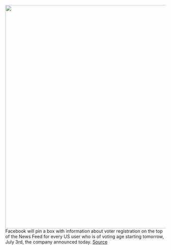 <img src='https://cdn.vox-cdn.com/thumbor/q9a-toWfqW9lM2TbMRH5pDTdCUU=/0x0:2040x1360/1200x800/filters:focal(857x517:1183x843)/cdn.vox-cdn.com/uploads/chorus_image/image/67009090/acastro_180406_1777_facebook_Congress_0001.0.jpg' width='700px' /><br/>
Facebook will pin a box with information about voter registration on the top of the News Feed for every US user who is of voting age starting tomorrow, July 3rd, the company announced today.
<a href='https://www.theverge.com/2020/7/2/21310690/facebook-voter-registration-information-box-top-news-feeds'> Source <a/>
